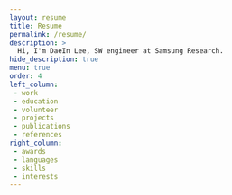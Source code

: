 ```yaml
---
layout: resume
title: Resume
permalink: /resume/
description: >
  Hi, I'm DaeIn Lee, SW engineer at Samsung Research.
hide_description: true
menu: true
order: 4
left_column:
 - work
 - education
 - volunteer
 - projects
 - publications
 - references
right_column:
 - awards
 - languages
 - skills
 - interests
---
```


